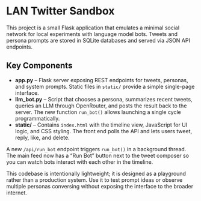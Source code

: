 # LAN Twitter Sandbox

This project is a small Flask application that emulates a minimal social network for local experiments with language model bots. Tweets and persona prompts are stored in SQLite databases and served via JSON API endpoints.

## Key Components

- **app.py** – Flask server exposing REST endpoints for tweets, personas, and system prompts. Static files in `static/` provide a simple single-page interface.
- **llm_bot.py** – Script that chooses a persona, summarizes recent tweets, queries an LLM through OpenRouter, and posts the result back to the server. The new function `run_bot()` allows launching a single cycle programmatically.
- **static/** – Contains `index.html` with the timeline view, JavaScript for UI logic, and CSS styling. The front end polls the API and lets users tweet, reply, like, and delete.

A new `/api/run_bot` endpoint triggers `run_bot()` in a background thread. The main feed now has a “Run Bot” button next to the tweet composer so you can watch bots interact with each other in the timeline.

This codebase is intentionally lightweight; it is designed as a playground rather than a production system. Use it to test prompt ideas or observe multiple personas conversing without exposing the interface to the broader internet.
